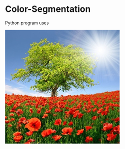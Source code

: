 # Color-Segmentation
Python program uses 


<img src="https://github.com/Jarvis-BITS/Color-Segmentation/blob/master/Pics/Color_Detection_Pic.jpg">
